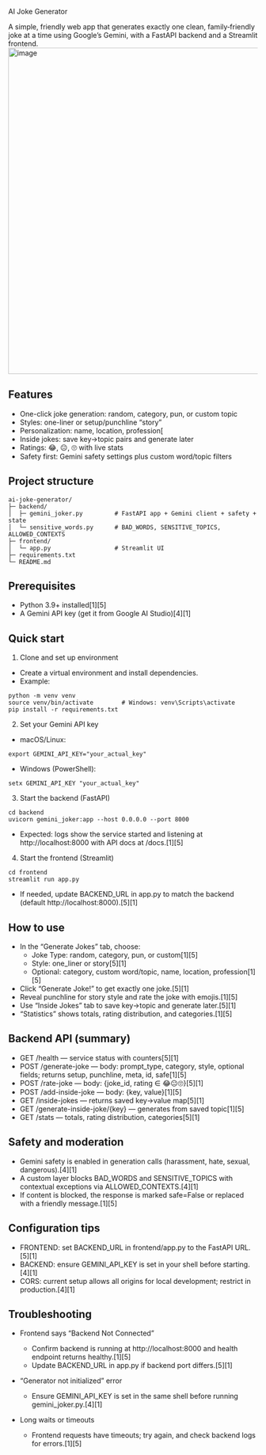 AI Joke Generator

A simple, friendly web app that generates exactly one clean, family‑friendly joke at a time using Google’s Gemini, with a FastAPI backend and a Streamlit frontend.
<img width="1352" height="659" alt="image" src="https://github.com/user-attachments/assets/90e6ba52-15a5-4b05-9c30-df803f117043" />

## Features

- One-click joke generation: random, category, pun, or custom topic
- Styles: one-liner or setup/punchline “story”
- Personalization: name, location, profession[
- Inside jokes: save key→topic pairs and generate later
- Ratings: 😂, 😐, 🙄 with live stats
- Safety first: Gemini safety settings plus custom word/topic filters

## Project structure

```
ai-joke-generator/
├─ backend/
│  ├─ gemini_joker.py         # FastAPI app + Gemini client + safety + state
│  └─ sensitive_words.py      # BAD_WORDS, SENSITIVE_TOPICS, ALLOWED_CONTEXTS
├─ frontend/
│  └─ app.py                  # Streamlit UI
├─ requirements.txt
└─ README.md
```


## Prerequisites

- Python 3.9+ installed[1][5]
- A Gemini API key (get it from Google AI Studio)[4][1]

## Quick start

1) Clone and set up environment  
- Create a virtual environment and install dependencies.  
- Example:  
```
python -m venv venv
source venv/bin/activate        # Windows: venv\Scripts\activate
pip install -r requirements.txt
```


2) Set your Gemini API key  
- macOS/Linux:  
```
export GEMINI_API_KEY="your_actual_key"
```
- Windows (PowerShell):  
```
setx GEMINI_API_KEY "your_actual_key"
```


3) Start the backend (FastAPI)  
```
cd backend
uvicorn gemini_joker:app --host 0.0.0.0 --port 8000
```
- Expected: logs show the service started and listening at http://localhost:8000 with API docs at /docs.[1][5]

4) Start the frontend (Streamlit)  
```
cd frontend
streamlit run app.py
```
- If needed, update BACKEND_URL in app.py to match the backend (default http://localhost:8000).[5][1]

## How to use

- In the “Generate Jokes” tab, choose:
  - Joke Type: random, category, pun, or custom[1][5]
  - Style: one_liner or story[5][1]
  - Optional: category, custom word/topic, name, location, profession[1][5]
- Click “Generate Joke!” to get exactly one joke.[5][1]
- Reveal punchline for story style and rate the joke with emojis.[1][5]
- Use “Inside Jokes” tab to save key→topic and generate later.[5][1]
- “Statistics” shows totals, rating distribution, and categories.[1][5]

## Backend API (summary)

- GET /health — service status with counters[5][1]
- POST /generate-joke — body: prompt_type, category, style, optional fields; returns setup, punchline, meta, id, safe[1][5]
- POST /rate-joke — body: {joke_id, rating ∈ 😂😐🙄}[5][1]
- POST /add-inside-joke — body: {key, value}[1][5]
- GET /inside-jokes — returns saved key→value map[5][1]
- GET /generate-inside-joke/{key} — generates from saved topic[1][5]
- GET /stats — totals, rating distribution, categories[5][1]

## Safety and moderation

- Gemini safety is enabled in generation calls (harassment, hate, sexual, dangerous).[4][1]
- A custom layer blocks BAD_WORDS and SENSITIVE_TOPICS with contextual exceptions via ALLOWED_CONTEXTS.[4][1]
- If content is blocked, the response is marked safe=False or replaced with a friendly message.[1][5]

## Configuration tips

- FRONTEND: set BACKEND_URL in frontend/app.py to the FastAPI URL.[5][1]
- BACKEND: ensure GEMINI_API_KEY is set in your shell before starting.[4][1]
- CORS: current setup allows all origins for local development; restrict in production.[4][1]

## Troubleshooting

- Frontend says “Backend Not Connected”  
  - Confirm backend is running at http://localhost:8000 and health endpoint returns healthy.[1][5]
  - Update BACKEND_URL in app.py if backend port differs.[5][1]

- “Generator not initialized” error  
  - Ensure GEMINI_API_KEY is set in the same shell before running gemini_joker.py.[4][1]

- Long waits or timeouts  
  - Frontend requests have timeouts; try again, and check backend logs for errors.[1][5]
